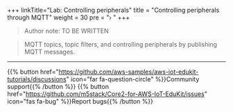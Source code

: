 +++
linkTitle="Lab: Controlling peripherals"
title = "Controlling peripherals through MQTT"
weight = 30
pre = "› "
+++

> Author note: TO BE WRITTEN
> 







>  MQTT topics, topic filters, and controlling peripherals by publishing MQTT messages.


---
{{% button href="https://github.com/aws-samples/aws-iot-edukit-tutorials/discussions" icon="far fa-question-circle" %}}Community support{{% /button %}} {{% button href="https://github.com/m5stack/Core2-for-AWS-IoT-EduKit/issues" icon="fas fa-bug" %}}Report bugs{{% /button %}}